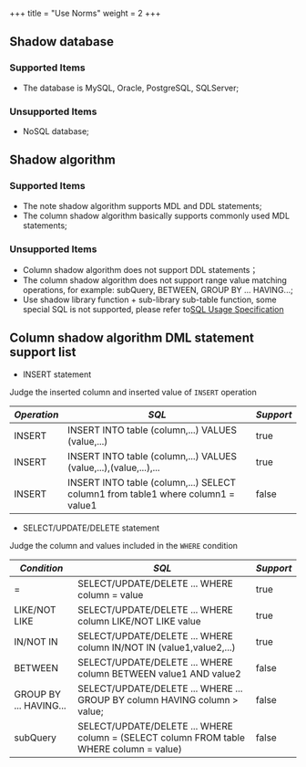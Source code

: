 +++
title = "Use Norms"
weight = 2
+++

## Shadow database

### Supported Items

* The database is MySQL, Oracle, PostgreSQL, SQLServer;

### Unsupported Items

* NoSQL database;

## Shadow algorithm

### Supported Items

* The note shadow algorithm supports MDL and DDL statements;
* The column shadow algorithm basically supports commonly used MDL statements;

### Unsupported Items

* Column shadow algorithm does not support DDL statements；
* The column shadow algorithm does not support range value matching operations, for example: subQuery, BETWEEN, GROUP BY ... HAVING...;
* Use shadow library function + sub-library sub-table function, some special SQL is not supported, 
  please refer to[SQL Usage Specification](https://shardingsphere.apache.org/document/current/en/features/sharding/use-norms/sql/)

## Column shadow algorithm DML statement support list

* INSERT statement

Judge the inserted column and inserted value of `INSERT` operation

| *Operation* | *SQL* | *Support*  |
| -------- | --------- | --------- |
| INSERT   | INSERT INTO table (column,...) VALUES (value,...) |  true |
| INSERT   | INSERT INTO table (column,...) VALUES (value,...),(value,...),... |  true |
| INSERT   | INSERT INTO table (column,...) SELECT column1 from table1 where column1 = value1 |  false |

* SELECT/UPDATE/DELETE statement

Judge the column and values included in the `WHERE` condition

| *Condition* | *SQL* | *Support* |
| -------- | --------- | --------- |
| = | SELECT/UPDATE/DELETE ... WHERE column = value | true |
| LIKE/NOT LIKE | SELECT/UPDATE/DELETE ... WHERE column LIKE/NOT LIKE value | true |
| IN/NOT IN | SELECT/UPDATE/DELETE ... WHERE column IN/NOT IN (value1,value2,...) | true |
| BETWEEN | SELECT/UPDATE/DELETE ... WHERE column BETWEEN value1 AND value2 | false |
| GROUP BY ... HAVING... | SELECT/UPDATE/DELETE ... WHERE ... GROUP BY column HAVING column > value; | false |
| subQuery | SELECT/UPDATE/DELETE ... WHERE column = (SELECT column FROM table WHERE column = value) | false |
